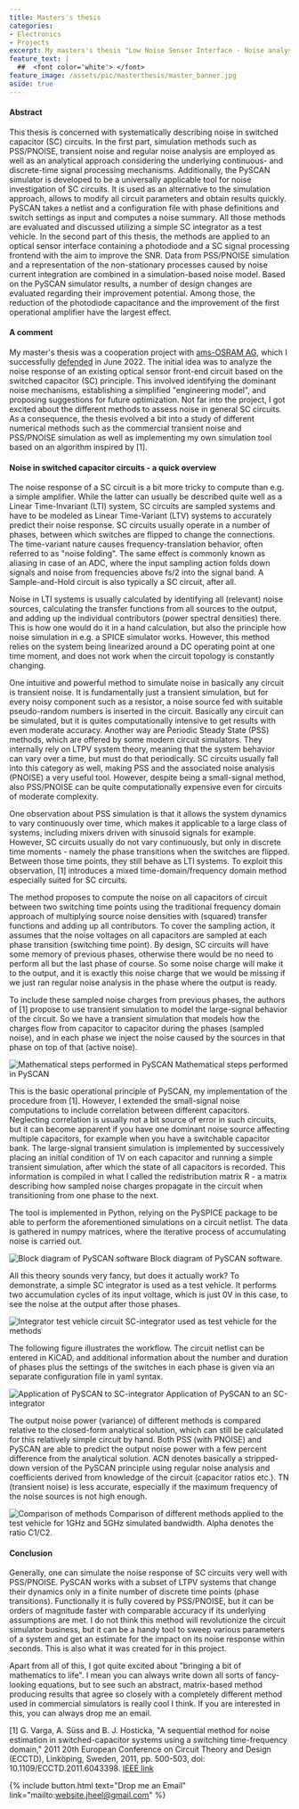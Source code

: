 ```yaml
---
title: Masters's thesis
categories:
- Electronics
- Projects
excerpt: My masters's thesis "Low Noise Sensor Interface - Noise analysis in switched capacitor circuits" working with different mathematical and simulation techniques to assess noise in SC-circuits.
feature_text: |
  ##  <font color='white'> </font>
feature_image: /assets/pic/masterthesis/master_banner.jpg
aside: true
---
```


#### Abstract
This thesis is concerned with systematically describing noise in switched capacitor (SC) circuits. In the first part, simulation methods such as PSS/PNOISE, transient noise and regular noise analysis are employed as well as an analytical approach considering the underlying continuous- and discrete-time signal processing mechanisms. Additionally, the PySCAN simulator is developed to be a universally applicable tool for noise investigation of SC circuits. It is used as an alternative to the simulation approach, allows to modify all circuit parameters and obtain results quickly. PySCAN takes a netlist and a configuration file with phase definitions and switch settings as input and computes a noise summary. All those methods are evaluated and discussed utilizing a simple SC integrator as a test vehicle. In the second part of this thesis, the methods are applied to an optical sensor interface containing a photodiode and a SC signal processing frontend with the aim to improve the SNR. Data from PSS/PNOISE simulation and a representation of the non-stationary processes caused by noise current integration are combined in a simulation-based noise model. Based on the PySCAN simulator results, a number of design changes are evaluated regarding their improvement potential. Among those, the reduction of the photodiode capacitance and the improvement of the first operational amplifier have the largest effect.

#### A comment
My master's thesis was a cooperation project with [ams-OSRAM AG](https://ams-osram.com/), which I successfully [defended](https://online.tugraz.at/tug_online/wbAbs.showThesis?pThesisNr=77736&pOrgNr=2327#) in June 2022. The initial idea was to analyze the noise response of an existing optical sensor front-end circuit based on the switched capacitor (SC) principle. This involved identifying the dominant noise mechanisms, establishing a simplified "engineering model", and proposing suggestions for future optimization. Not far into the project, I got excited about the different methods to assess noise in general SC circuits. As a consequence, the thesis evolved a bit into a study of different numerical methods such as the commercial transient noise and PSS/PNOISE simulation as well as implementing my own simulation tool based on an algorithm inspired by [1].


#### Noise in switched capacitor circuits - a quick overview
The noise response of a SC circuit is a bit more tricky to compute than e.g. a simple amplifier. While the latter can usually be described quite well as a Linear Time-Invariant (LTI) system, SC circuits are sampled systems and have to be modeled as Linear Time-Variant (LTV) systems to accurately predict their noise response. SC circuits usually operate in a number of phases, between which switches are flipped to change the connections. The time-variant nature causes frequency-translation behavior, often referred to as "noise folding". The same effect is commonly known as aliasing in case of an ADC, where the input sampling action folds down signals and noise from frequencies above fs/2 into the signal band. A Sample-and-Hold circuit is also typically a SC circuit, after all.

Noise in LTI systems is usually calculated by identifying all (relevant) noise sources, calculating the transfer functions from all sources to the output, and adding up the individual contributors (power spectral densities) there. This is how one would do it in a hand calculation, but also the principle how noise simulation in e.g. a SPICE simulator works. However, this method relies on the system being linearized around a DC operating point at one time moment, and does not work when the circuit topology is constantly changing. 

One intuitive and powerful method to simulate noise in basically any circuit is transient noise. It is fundamentally just a transient simulation, but for every noisy component such as a resistor, a noise source fed with suitable pseudo-random numbers is inserted in the circuit. Basically any circuit can be simulated, but it is quites computationally intensive to get results with even moderate accuracy. Another way are Periodic Steady State (PSS) methods, which are offered by some modern circuit simulators. They internally rely on LTPV system theory, meaning that the system behavior can vary over a time, but must do that periodically. SC circuits usually fall into this category as well, making PSS and the associated noise analysis (PNOISE) a very useful tool. However, despite being a small-signal method, also PSS/PNOISE can be quite computationally expensive even for circuits of moderate complexity. 

One observation about PSS simulation is that it allows the system dynamics to vary continuously over time, which makes it applicable to a large class of systems, including mixers driven with sinusoid signals for example. However, SC circuits usually do not vary continuously, but only in discrete time moments - namely the phase transitions when the switches are flipped. Between those time points, they still behave as LTI systems. To exploit this observation, [1] introduces a mixed time-domain/frequency domain method especially suited for SC circuits. 

The method proposes to compute the noise on all capacitors of circuit between two switching time points using the traditional frequency domain approach of multiplying source noise densities with (squared) transfer functions and adding up all contributors. To cover the sampling action, it assumes that the noise voltages on all capacitors are sampled at each phase transition (switching time point). By design, SC circuits will have some memory of previous phases, otherwise there would be no need to perform all but the last phase of course. So some noise charge will make it to the output, and it is exactly this noise charge that we would be missing if we just ran regular noise analysis in the phase where the output is ready. 

To include these sampled noise charges from previous phases, the authors of [1] propose to use transient simulation to model the large-signal behavior of the circuit. So we have a transient simulation that models how the charges flow from capacitor to capacitor during the phases (sampled noise), and in each phase we inject the noise caused by the sources in that phase on top of that (active noise). 

![Mathematical steps performed in PySCAN](/assets/pic/masterthesis/pyscan_steps.png)
Mathematical steps performed in PySCAN

This is the basic operational principle of PySCAN, my implementation of the procedure from [1]. However, I extended the small-signal noise computations to include correlation between different capacitors. Neglecting correlation is usually not a bit source of error in such circuits, but it can become apparent if you have one dominant noise source affecting multiple capacitors, for example when you have a switchable capacitor bank. The large-signal transient simulation is implemented by successively placing an initial condition of 1V on each capacitor and running a simple transient simulation, after which the state of all capacitors is recorded. This information is compiled in what I called the redistribution matrix R - a matrix describing how sampled noise charges propagate in the circuit when transitioning from one phase to the next. 

The tool is implemented in Python, relying on the PySPICE package to be able to perform the aforementioned simulations on a circuit netlist. The data is gathered in numpy matrices, where the iterative process of accumulating noise is carried out.

![Block diagram of PySCAN software](/assets/pic/masterthesis/pyscan_blocks.png)
Block diagram of PySCAN software.

All this theory sounds very fancy, but does it actually work? To demonstrate, a simple SC integrator is used as a test vehicle. It performs two accumulation cycles of its input voltage, which is just 0V in this case, to see the noise at the output after those phases.

![Integrator test vehicle circuit](/assets/pic/masterthesis/integrator.png)
SC-integrator used as test vehicle for the methods

The following figure illustrates the workflow. The circuit netlist can be entered in KiCAD, and additional information about the number and duration of phases plus the settings of the switches in each phase is given via an separate configuration file in yaml syntax.

![Application of PySCAN to SC-integrator](/assets/pic/masterthesis/pyscan_example.png)
Application of PySCAN to an SC-integrator

The output noise power (variance) of different methods is compared relative to the closed-form analytical solution, which can still be calculated for this relatively simple circuit by hand. Both PSS (with PNOISE) and PySCAN are able to predict the output noise power with a few percent difference from the analytical solution. ACN denotes basically a stripped-down version of the PySCAN principle using regular noise analysis and coefficients derived from knowledge of the circuit (capacitor ratios etc.). TN (transient noise) is less accurate, especially if the maximum frequency of the noise sources is not high enough.

![Comparison of methods](/assets/pic/masterthesis/comparison.png)
Comparison of different methods applied to the test vehicle for 1GHz and 5GHz simulated bandwidth. Alpha denotes the ratio C1/C2. 

#### Conclusion
Generally, one can simulate the noise response of SC circuits very well with PSS/PNOISE. PySCAN works with a subset of LTPV systems that change their dynamics only in a finite number of discrete time points (phase transitions). Functionally it is fully covered by PSS/PNOISE, but it can be orders of magnitude faster with comparable accuracy if its underlying assumptions are met. I do not think this method will revolutionize the circuit simulator business, but it can be a handy tool to sweep various parameters of a system and get an estimate for the impact on its noise response within seconds. This is also what it was created for in this project. 

Apart from all of this, I got quite excited about "bringing a bit of mathematics to life". I mean you can always write down all sorts of fancy-looking equations, but to see such an abstract, matrix-based method producing results that agree so closely with a completely different method used in commercial simulators is really cool I think. If you are interested in this, you can always drop me an email. 

[1] G. Varga, A. Süss and B. J. Hosticka, "A sequential method for noise estimation in switched-capacitor systems using a switching time-frequency domain," 2011 20th European Conference on Circuit Theory and Design (ECCTD), Linköping, Sweden, 2011, pp. 500-503, doi: 10.1109/ECCTD.2011.6043398. [IEEE link](https://ieeexplore.ieee.org/document/6043398)


{% include button.html text="Drop me an Email" link="mailto:website.jheel@gmail.com" %}

<!-- more -->

